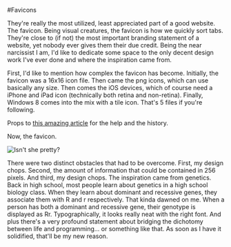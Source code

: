 #Favicons

They're really the most utilized, least appreciated part of a good website. The favicon. Being visual creatures, the favicon is how we quickly sort tabs. They're close to (if not) the most important branding statement of a website, yet nobody ever gives them their due credit. Being the near narcissist I am, I'd like to dedicate some space to the only decent design work I've ever done and where the inspiration came from.

First, I'd like to mention how complex the favicon has become. Initially, the favicon was a 16x16 icon file. Then came the png icons, which can use basically any size. Then comes the iOS devices, which of course need a iPhone and iPad icon (technically both retina and non-retina). Finally, Windows 8 comes into the mix with a tile icon. That's 5 files if you're following.

Props to [this amazing article](http://www.jonathantneal.com/blog/understand-the-favicon/) for the help and the history.

Now, the favicon.

![Isn't she pretty?](/images/2013/01/favicon.png)

There were two distinct obstacles that had to be overcome. First, my design chops. Second, the amount of information that could be contained in 256 pixels. And third, my design chops. The inspiration came from genetics. Back in high school, most people learn about genetics in a high school biology class. When they learn about dominant and recessive genes, they associate them with R and r respectively. That kinda dawned on me. When a person has both a dominant and recessive gene, their genotype is displayed as Rr. Typographically, it looks really neat with the right font. And plus there's a very profound statement about bridging the dichotomy between life and programming... or something like that. As soon as I have it solidified, that'll be my new reason.

